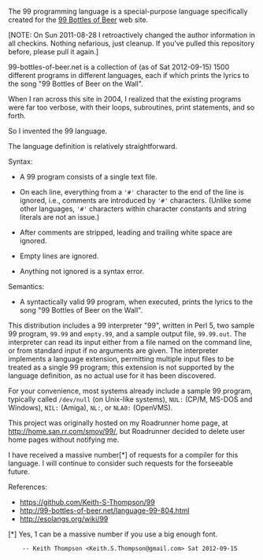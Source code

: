 The 99 programming language is a special-purpose language specifically
created for the [99 Bottles of Beer](http://99-bottles-of-beer.net/)
web site.

[NOTE: On Sun 2011-08-28 I retroactively changed the author
information in all checkins.  Nothing nefarious, just cleanup.
If you've pulled this repository before, please pull it again.]

99-bottles-of-beer.net is a collection of (as of Sat 2012-09-15)
1500 different programs in different languages, each if which prints
the lyrics to the song "99 Bottles of Beer on the Wall".

When I ran across this site in 2004, I realized that the existing
programs were far too verbose, with their loops, subroutines,
print statements, and so forth.

So I invented the 99 language.

The language definition is relatively straightforward.

Syntax:

- A 99 program consists of a single text file.

- On each line, everything from a `'#'` character to the end of the
  line is ignored, i.e., comments are introduced by `'#'` characters.
  (Unlike some other languages, `'#'` characters within character
  constants and string literals are not an issue.)

- After comments are stripped, leading and trailing white space
  are ignored.

- Empty lines are ignored.

- Anything not ignored is a syntax error.

Semantics:

- A syntactically valid 99 program, when executed, prints the lyrics
  to the song "99 Bottles of Beer on the Wall".

This distribution includes a 99 interpreter "99", written in Perl 5,
two sample 99 program, `99.99` and `empty.99`, and a sample output
file, `99.99.out`.  The interpreter can read its input either
from a file named on the command line, or from standard input if no
arguments are given.  The interpreter implements a language extension,
permitting multiple input files to be treated as a single 99 program;
this extension is not supported by the language definition, as no
actual use for it has been discovered.

For your convenience, most systems already include a sample 99 program,
typically called `/dev/null` (on Unix-like systems), `NUL:` (CP/M,
MS-DOS and Windows), `NIL:` (Amiga), `NL:`, or `NLA0:` (OpenVMS).

This project was originally hosted on my Roadrunner home page, at
http://home.san.rr.com/smov/99/, but Roadrunner decided to delete
user home pages without notifying me.

I have received a massive number[*] of requests for a compiler for
this language.  I will continue to consider such requests for the
forseeable future.

References:

- https://github.com/Keith-S-Thompson/99
- http://99-bottles-of-beer.net/language-99-804.html
- http://esolangs.org/wiki/99

[*] Yes, 1 can be a massive number if you use a big enough font.

        -- Keith Thompson <Keith.S.Thompson@gmail.com> Sat 2012-09-15
